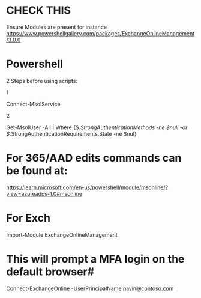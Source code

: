 # CHECK THIS
Ensure Modules are present for instance https://www.powershellgallery.com/packages/ExchangeOnlineManagement/3.0.0

# Powershell
2 Steps before using scripts:

1

Connect-MsolService


2

Get-MsolUser -All | Where {$_.StrongAuthenticationMethods -ne $null -or $_.StrongAuthenticationRequirements.State -ne $nul}

# For 365/AAD edits commands can be found at:
https://learn.microsoft.com/en-us/powershell/module/msonline/?view=azureadps-1.0#msonline

# For Exch
Import-Module ExchangeOnlineManagement

# This will prompt a MFA login on the default browser#

Connect-ExchangeOnline -UserPrincipalName navin@contoso.com 
